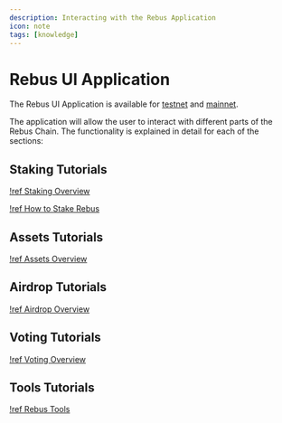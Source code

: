 ```yaml
---
description: Interacting with the Rebus Application
icon: note
tags: [knowledge]
---
```


# Rebus UI Application

The Rebus UI Application is available for [testnet](/knowledge/application/) and [mainnet](/knowledge/application/).

The application will allow the user to interact with different parts of the Rebus Chain. The functionality is explained in detail for each of the sections:

## Staking Tutorials

[!ref Staking Overview](/knowledge/staking/README.md)

[!ref How to Stake Rebus](/knowledge/staking/staking-rebus.md)

## Assets Tutorials

[!ref Assets Overview](/knowledge/assets/README.md)

## Airdrop Tutorials

[!ref Airdrop Overview](/knowledge/airdrop/README.md)

## Voting Tutorials

[!ref Voting Overview](/knowledge/voting/README.md)

## Tools Tutorials

[!ref Rebus Tools](/knowledge/tools.md)
